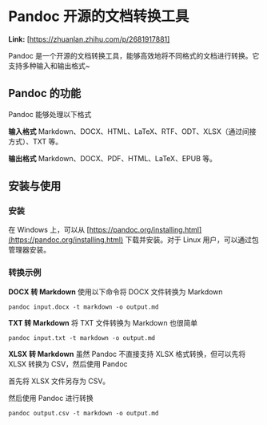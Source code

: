 # Pandoc 开源的文档转换工具



 **Link:** [https://zhuanlan.zhihu.com/p/2681917881]



Pandoc 是一个开源的文档转换工具，能够高效地将不同格式的文档进行转换。它支持多种输入和输出格式~

## Pandoc 的功能  

Pandoc 能够处理以下格式

**输入格式** Markdown、DOCX、HTML、LaTeX、RTF、ODT、XLSX（通过间接方式）、TXT 等。

**输出格式** Markdown、DOCX、PDF、HTML、LaTeX、EPUB 等。

## 安装与使用  
### 安装  

在 Windows 上，可以从 [https://pandoc.org/installing.html](https://pandoc.org/installing.html) 下载并安装。对于 Linux 用户，可以通过包管理器安装。

### 转换示例  

**DOCX 转 Markdown** 使用以下命令将 DOCX 文件转换为 Markdown

```
pandoc input.docx -t markdown -o output.md
```

**TXT 转 Markdown** 将 TXT 文件转换为 Markdown 也很简单

```
pandoc input.txt -t markdown -o output.md
```

**XLSX 转 Markdown** 虽然 Pandoc 不直接支持 XLSX 格式转换，但可以先将 XLSX 转换为 CSV，然后使用 Pandoc

首先将 XLSX 文件另存为 CSV。

然后使用 Pandoc 进行转换

```
pandoc output.csv -t markdown -o output.md
```
